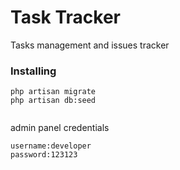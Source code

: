 # Task Tracker

Tasks management and issues tracker



### Installing


```
php artisan migrate
php artisan db:seed


```

admin panel credentials

```
username:developer
password:123123
```



